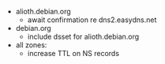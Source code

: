 * alioth.debian.org
    * await confirmation re dns2.easydns.net
* debian.org
    * include dsset for alioth.debian.org
* all zones:
    * increase TTL on NS records
